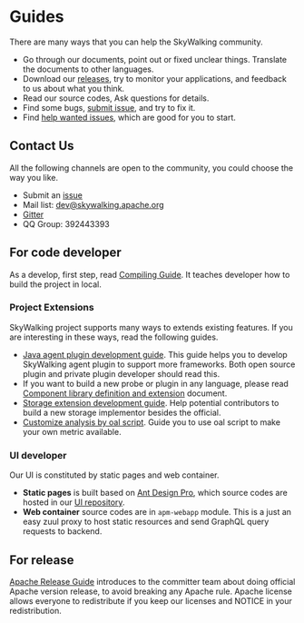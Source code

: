 # Guides
There are many ways that you can help the SkyWalking community.

- Go through our documents, point out or fixed unclear things. Translate the documents to other languages.
- Download our [releases](http://skywalking.apache.org/downloads/), try to monitor your applications, and feedback to us about 
what you think.
- Read our source codes, Ask questions for details.
- Find some bugs, [submit issue](https://github.com/apache/incubator-skywalking/issues), and try to fix it.
- Find [help wanted issues](https://github.com/apache/incubator-skywalking/issues?q=is%3Aopen+is%3Aissue+label%3A%22help+wanted%22),
which are good for you to start.

## Contact Us
All the following channels are open to the community, you could choose the way you like.
* Submit an [issue](https://github.com/apache/incubator-skywalking/issues)
* Mail list: dev@skywalking.apache.org
* [Gitter](https://gitter.im/openskywalking/Lobby)
* QQ Group: 392443393

## For code developer
As a develop, first step, read [Compiling Guide](How-to-build.md). It teaches developer how to build the project in local.

### Project Extensions
SkyWalking project supports many ways to extends existing features. If you are interesting in these ways,
read the following guides.

- [Java agent plugin development guide](Java-Plugin-Development-Guide.md).
This guide helps you to develop SkyWalking agent plugin to support more frameworks. Both open source plugin
and private plugin developer should read this. 
- If you want to build a new probe or plugin in any language, please read [Component library definition and extension](Component-library-settings.md) document.
- [Storage extension development guide](storage-extention.md). Help potential contributors to build a new 
storage implementor besides the official.
- [Customize analysis by oal script](write-oal.md). Guide you to use oal script to make your own metric available.

### UI developer
Our UI is constituted by static pages and web container.

- **Static pages** is built based on [Ant Design Pro](https://pro.ant.design/), which source codes are 
hosted in our [UI repository](https://github.com/apache/incubator-skywalking-ui).
- **Web container** source codes are in `apm-webapp` module. This is a just an easy zuul proxy to host
static resources and send GraphQL query requests to backend.

## For release
[Apache Release Guide](How-to-release.md) introduces to the committer team about doing official Apache version release, to avoid 
breaking any Apache rule. Apache license allows everyone to redistribute if you keep our licenses and NOTICE
in your redistribution. 